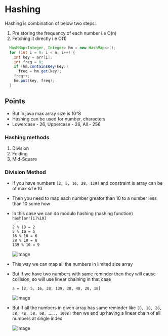 # Hashing

Hashing is combination of below two steps:

1. Pre storing the frequency of each number i.e O(n)
2. Fetching it directly i.e O(1)

```java
  HashMap<Integer, Integer> hm = new HashMap<>();
  for (int i = 0; i < n; i++) {
    int key = arr[i];
    int freq = 0;
    if (hm.containsKey(key))
      freq = hm.get(key);
    freq++;
    hm.put(key, freq);
  }
```

## Points

- But in java max array size is 10^8
- Hashing can be used for number, characters
- Lowercase - 26, Uppercase - 26, All - 256

### Hashing methods

1. Division
2. Folding
3. Mid-Square

### Division Method

- If you have numbers `[2, 5, 16, 28, 139]` and constraint is array can be of max size 10
- Then you need to map each number greator than 10 to a number less than 10 some how
- In this case we can do modulo hashing (hashing function)
  `hash[arr[i]%10]`

  ```
  2 % 10 = 2
  5 % 10 = 5
  16 % 10 = 6
  28 % 10 = 8
  139 % 10 = 9
  ```

  ![Image](https://static.takeuforward.org/wp/uploads/2023/01/Screenshot-2023-01-28-191448.png)

- This way we can map all the numbers in limited size array
- But if we have two numbers with same reminder then they will cause collision, so will use linear chaining in that case

  `a = [2, 5, 16, 28, 139, 38, 48, 28, 18]`

  ![Image](https://static.takeuforward.org/wp/uploads/2023/01/Screenshot-2023-01-28-191630.png)

- But if all the numbers in given array has same reminder like `[8, 18, 28, 38, 48, 58, 68, ….., 1008]` then we end up having a linear chain of all numbers at single index

  ![Image](https://static.takeuforward.org/wp/uploads/2023/01/Screenshot-2023-01-28-192940.png)
